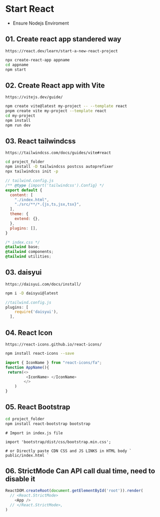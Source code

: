 # Start React
- Ensure Nodejs Enviroment 
## 01. Create react app standered way
```
https://react.dev/learn/start-a-new-react-project
```
```bash
npx create-react-app appname
cd appname
npm start
```
## 02. Create React app with Vite
```
https://vitejs.dev/guide/
```
```bash
npm create vite@latest my-project -- --template react
pnpm create vite my-project --template react
cd my-project
npm install
npm run dev
```

## 03. React tailwindcss
```
https://tailwindcss.com/docs/guides/vite#react
```
```bash
cd project_folder
npm install -D tailwindcss postcss autoprefixer
npx tailwindcss init -p
```
```js
// tailwind.config.js
/** @type {import('tailwindcss').Config} */
export default {
  content: [
    "./index.html",
    "./src/**/*.{js,ts,jsx,tsx}",
  ],
  theme: {
    extend: {},
  },
  plugins: [],
}
```
```css
/* index.css */
@tailwind base;
@tailwind components;
@tailwind utilities;
```
## 03. daisyui
```
https://daisyui.com/docs/install/
```
```bash
npm i -D daisyui@latest
```
```js
//tailwind.config.js
plugins: [
    require('daisyui'),
  ],
```
## 04. React Icon
```
https://react-icons.github.io/react-icons/
```
```bash
npm install react-icons --save
```
```js
import { IconName } from "react-icons/fa";
function AppName(){
 return(<>
         <IconName> </IconName>
        </>
    )
}
```
## 05. React Bootstrap
```bash
cd project_folder
npm install react-bootstrap bootstrap
```
```
# Import in index.js file

import 'bootstrap/dist/css/bootstrap.min.css';

# or Directly paste CDN CSS and JS LINKS in HTML body ` public/index.html `

```
## 06. StrictMode Can API call dual time, need to disable it
```js
ReactDOM.createRoot(document.getElementById('root')).render(
  // <React.StrictMode>
    <App />
  // </React.StrictMode>,
)
```

